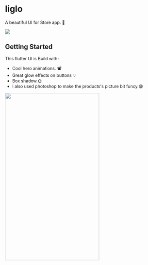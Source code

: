 # liglo

A beautiful UI for Store app. 🛒

![](https://github.com/ralphcoder/Parallel-Inertia/blob/master/readme%20assets/Mock_02_marble_PSD_compressed.jpg)

## Getting Started
This flutter UI is Build with-
- Cool hero animations. 📽
- Great glow effects on buttons 💡
- Box shadow.🌞
- I also used photoshop to make the products's picture bit funcy.😁

<img align="left" width="310" height="550" src="https://github.com/ralphcoder/Liglo/blob/master/ezgif.com-optimize.gif">
